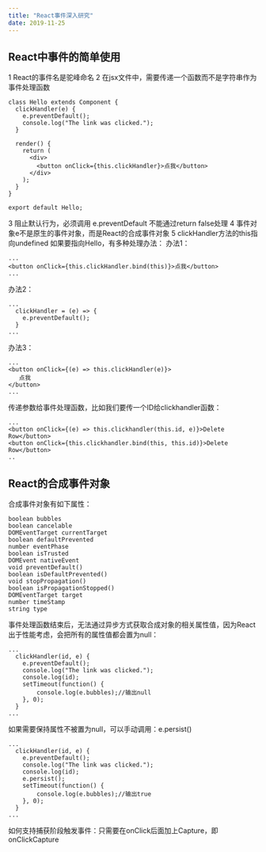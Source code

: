 ```yaml
---
title: "React事件深入研究"
date: 2019-11-25
---
```


## React中事件的简单使用

1 React的事件名是驼峰命名
2 在jsx文件中，需要传递一个函数而不是字符串作为事件处理函数

```
class Hello extends Component {
  clickHandler(e) {
    e.preventDefault();
    console.log("The link was clicked.");
  }

  render() {
    return (
      <div>
        <button onClick={this.clickHandler}>点我</button>
      </div>
    );
  }
}

export default Hello;
```

3 阻止默认行为，必须调用 e.preventDefault 不能通过return false处理
4 事件对象e不是原生的事件对象，而是React的合成事件对象
5 clickHandler方法的this指向undefined
如果要指向Hello，有多种处理办法：
办法1：

```
...
<button onClick={this.clickHandler.bind(this)}>点我</button>
...
```

办法2：

```
...
  clickHandler = (e) => {
    e.preventDefault();
  }
...
```

办法3：

```
...
<button onClick={(e) => this.clickHandler(e)}>
   点我
</button>
...
```

传递参数给事件处理函数，比如我们要传一个ID给clickhandler函数：

```
...
<button onClick={(e) => this.clickhandler(this.id, e)}>Delete Row</button>
<button onClick={this.clickhandler.bind(this, this.id)}>Delete Row</button>
..
```

## React的合成事件对象

合成事件对象有如下属性：

```
boolean bubbles
boolean cancelable
DOMEventTarget currentTarget
boolean defaultPrevented
number eventPhase
boolean isTrusted
DOMEvent nativeEvent
void preventDefault()
boolean isDefaultPrevented()
void stopPropagation()
boolean isPropagationStopped()
DOMEventTarget target
number timeStamp
string type
```

事件处理函数结束后，无法通过异步方式获取合成对象的相关属性值，因为React出于性能考虑，会把所有的属性值都会置为null：

```
...
  clickHandler(id, e) {
    e.preventDefault();
    console.log("The link was clicked.");
    console.log(id);
    setTimeout(function() {
        console.log(e.bubbles);//输出null
    }, 0);
  }
...
```

如果需要保持属性不被置为null，可以手动调用：e.persist()

```
...
  clickHandler(id, e) {
    e.preventDefault();
    console.log("The link was clicked.");
    console.log(id);
    e.persist();
    setTimeout(function() {
        console.log(e.bubbles);//输出true
    }, 0);
  }
...
```

如何支持捕获阶段触发事件：只需要在onClick后面加上Capture，即onClickCapture

